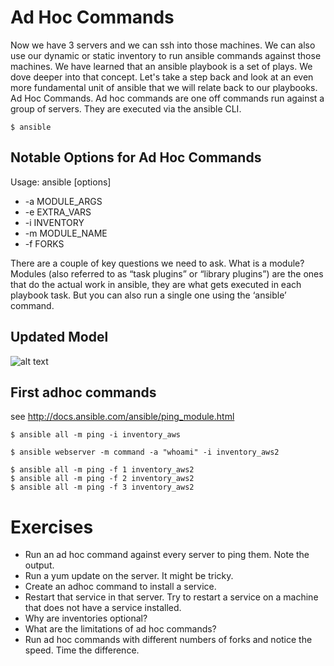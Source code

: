 Ad Hoc Commands
===
Now we have 3 servers and we can ssh into those machines. We can also use our dynamic or static inventory to run ansible commands against those machines. We have learned that an ansible playbook is a set of plays. We dove deeper into that concept. Let's take a step back and look at an even more fundamental unit of ansible that we will relate back to our playbooks. Ad Hoc Commands. Ad hoc commands are one off commands run against a group of servers. They are executed via the ansible CLI. 

```
$ ansible
```

Notable Options for Ad Hoc Commands
---

Usage: ansible <host-pattern> [options]

* -a MODULE_ARGS
* -e EXTRA_VARS
* -i INVENTORY
* -m MODULE_NAME
* -f FORKS

There are a couple of key questions we need to ask. What is a module? Modules (also referred to as “task plugins” or “library plugins”) are the ones that do the actual work in ansible, they are what gets executed in each playbook task. But you can also run a single one using the ‘ansible’ command.


Updated Model
---

![alt text](https://raw.githubusercontent.com/vccabral/ansible-101/master/model%20state%203.png "Model of Ansible")

First adhoc commands
---

see http://docs.ansible.com/ansible/ping_module.html

```
$ ansible all -m ping -i inventory_aws
```

```
$ ansible webserver -m command -a "whoami" -i inventory_aws2
```

```
$ ansible all -m ping -f 1 inventory_aws2
$ ansible all -m ping -f 2 inventory_aws2
$ ansible all -m ping -f 3 inventory_aws2
```


Exercises
===
* Run an ad hoc command against every server to ping them. Note the output.
* Run a yum update on the server. It might be tricky.
* Create an adhoc command to install a service.
* Restart that service in that server. Try to restart a service on a machine that does not have a service installed.
* Why are inventories optional?
* What are the limitations of ad hoc commands?
* Run ad hoc commands with different numbers of forks and notice the speed. Time the difference.


